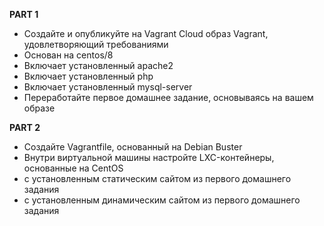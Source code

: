 **PART 1**
- Создайте и опубликуйте на Vagrant Cloud образ Vagrant,
удовлетворяющий требованиями 
- Основан на centos/8 
- Включает установленный apache2 
- Включает установленный php 
- Включает установленный mysql-server 
- Переработайте первое домашнее задание, основываясь на
вашем образе 


**PART 2**
- Создайте Vagrantfile, основанный на Debian Buster 
- Внутри виртуальной машины настройте LXC-контейнеры,
основанные на CentOS 
- с установленным статическим сайтом из первого
домашнего задания 
- с установленным динамическим сайтом из первого
домашнего задания 
